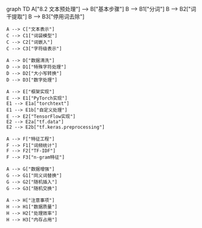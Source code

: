 graph TD
    A["8.2 文本预处理"] --> B["基本步骤"]
    B --> B1["分词"]
    B --> B2["词干提取"]
    B --> B3["停用词去除"]
    
    A --> C["文本表示"]
    C --> C1["词袋模型"]
    C --> C2["词嵌入"]
    C --> C3["字符级表示"]
    
    A --> D["数据清洗"]
    D --> D1["特殊字符处理"]
    D --> D2["大小写转换"]
    D --> D3["数字处理"]
    
    A --> E["框架实现"]
    E --> E1["PyTorch实现"]
    E1 --> E1a["torchtext"]
    E1 --> E1b["自定义处理"]
    E --> E2["TensorFlow实现"]
    E2 --> E2a["tf.data"]
    E2 --> E2b["tf.keras.preprocessing"]
    
    A --> F["特征工程"]
    F --> F1["词频统计"]
    F --> F2["TF-IDF"]
    F --> F3["n-gram特征"]
    
    A --> G["数据增强"]
    G --> G1["同义词替换"]
    G --> G2["随机插入"]
    G --> G3["随机交换"]
    
    A --> H["注意事项"]
    H --> H1["数据质量"]
    H --> H2["处理效率"]
    H --> H3["内存占用"] 